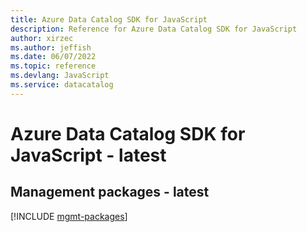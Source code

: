 ```yaml
---
title: Azure Data Catalog SDK for JavaScript
description: Reference for Azure Data Catalog SDK for JavaScript
author: xirzec
ms.author: jeffish
ms.date: 06/07/2022
ms.topic: reference
ms.devlang: JavaScript
ms.service: datacatalog
---
```

# Azure Data Catalog SDK for JavaScript - latest
## Management packages - latest
[!INCLUDE [mgmt-packages](data-catalog-mgmt-index.md)]
